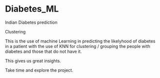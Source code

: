 # Diabetes_ML
Indian Diabetes prediction 

Clustering

This is the use of machine Learning in predicting the likelyhood of diabetes in a patient with the use of KNN for clustering / grouping the people with diabetes and those that do not have it.

This gives us great insights.

Take time and explore the project.
